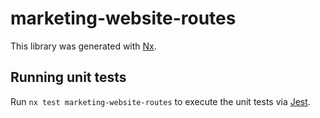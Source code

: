 # marketing-website-routes

This library was generated with [Nx](https://nx.dev).

## Running unit tests

Run `nx test marketing-website-routes` to execute the unit tests via [Jest](https://jestjs.io).
